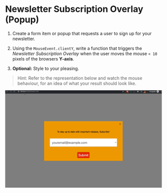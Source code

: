 # Newsletter Subscription Overlay (Popup)

1. Create a form item or popup that requests a user to sign up for your newsletter.

1. Using the `MouseEvent.clientY`, write a function that triggers the _Newsletter Subscription Overlay_ when the user moves the mouse `< 10` pixels of the browsers **Y-axis**.

1. **Optional:** Style to your pleasing.

> Hint: Refer to the representation below and watch the mouse behaviour, for an idea of what your result should look like.

![demo](demo.gif)
